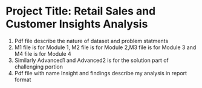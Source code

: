 # Project Title: Retail Sales and Customer Insights Analysis
1. Pdf file describe the nature of dataset and problem statments
2. M1 file is for Module 1, M2 file is for Module 2,M3 file is for Module 3 and M4 file is for Module 4
3. Similarly Advanced1 and Advanced2  is for the solution part of challenging portion
4. Pdf file with name Insight and findings describe my analysis in report format
   
